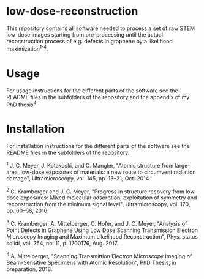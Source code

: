 low-dose-reconstruction
=======================

This repository contains all software needed to process a set of raw STEM low-dose images starting from pre-processing until the actual reconstruction process of e.g. defects in graphene by a likelihood maximization<sup>1-4</sup>.

Usage
======

For usage instructions for the different parts of the software see the README files in the subfolders of the repository and the appendix of my PhD thesis<sup>4</sup>.

Installation
============

For installation instructions for the different parts of the software see the README files in the subfolders of the repository.



<sup>1</sup> J. C. Meyer, J. Kotakoski, and C. Mangler, "Atomic structure from large-area, low-dose exposures of materials: a new route to circumvent radiation damage", Ultramicroscopy, vol. 145, pp. 13–21, Oct. 2014.

<sup>2</sup> C. Kramberger and J. C. Meyer, "Progress in structure recovery from low dose exposures: Mixed molecular adsorption, exploitation of symmetry and reconstruction from the minimum signal level", Ultramicroscopy, vol. 170, pp. 60–68, 2016.

<sup>3</sup> C. Kramberger, A. Mittelberger, C. Hofer, and J. C. Meyer, "Analysis of Point Defects in Graphene Using Low Dose Scanning Transmission Electron Microscopy Imaging and Maximum Likelihood Reconstruction", Phys. status solidi, vol. 254, no. 11, p. 1700176, Aug. 2017.

<sup>4</sup> A. Mittelberger, "Scanning Transmittion Electron Microscopy Imaging of Beam-Sensitive Specimens with Atomic Resolution", PhD Thesis, in preparation, 2018.
